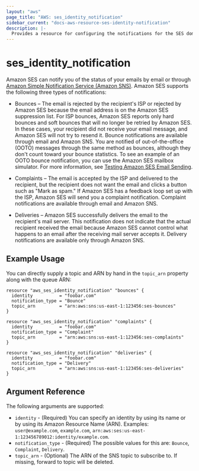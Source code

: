 ```yaml
---
layout: "aws"
page_title: "AWS: ses_identity_notification"
sidebar_current: "docs-aws-resource-ses-identity-notification"
description: |-
  Provides a resource for configuring the notifications for the SES domain
---
```


# ses_identity_notification

Amazon SES can notify you of the status of your emails by email or through [Amazon Simple Notification Service (Amazon SNS)](https://aws.amazon.com/de/sns/). Amazon SES supports the following three types of notifications:

* Bounces – The email is rejected by the recipient's ISP or rejected by Amazon SES because the email address is on the Amazon SES suppression list. For ISP bounces, Amazon SES reports only hard bounces and soft bounces that will no longer be retried by Amazon SES. In these cases, your recipient did not receive your email message, and Amazon SES will not try to resend it. Bounce notifications are available through email and Amazon SNS. You are notified of out-of-the-office (OOTO) messages through the same method as bounces, although they don't count toward your bounce statistics. To see an example of an OOTO bounce notification, you can use the Amazon SES mailbox simulator. For more information, see [Testing Amazon SES Email Sending](https://docs.aws.amazon.com/ses/latest/DeveloperGuide/mailbox-simulator.html).

* Complaints – The email is accepted by the ISP and delivered to the recipient, but the recipient does not want the email and clicks a button such as "Mark as spam." If Amazon SES has a feedback loop set up with the ISP, Amazon SES will send you a complaint notification. Complaint notifications are available through email and Amazon SNS.

* Deliveries – Amazon SES successfully delivers the email to the recipient's mail server. This notification does not indicate that the actual recipient received the email because Amazon SES cannot control what happens to an email after the receiving mail server accepts it. Delivery notifications are available only through Amazon SNS.



## Example Usage

You can directly supply a topic and ARN by hand in the `topic_arn` property along with the queue ARN:

```hcl
resource "aws_ses_identity_notification" "bounces" {
  identity          = "foobar.com"
  notification_type = "Bounce"
  topic_arn         = "arn:aws:sns:us-east-1:123456:ses-bounces"
}

resource "aws_ses_identity_notification" "complaints" {
  identity          = "foobar.com"
  notification_type = "Complaint"
  topic_arn         = "arn:aws:sns:us-east-1:123456:ses-complaints"
}

resource "aws_ses_identity_notification" "deliveries" {
  identity          = "foobar.com"
  notification_type = "Delivery"
  topic_arn         = "arn:aws:sns:us-east-1:123456:ses-deliveries"
}
```


## Argument Reference

The following arguments are supported:

* `identity` - (Required) You can specify an identity by using its name or by using its Amazon Resource Name (ARN). Examples: `user@example.com`, `example.com`, `arn:aws:ses:us-east-1:123456789012:identity/example.com`.
* `notification_type` - (Required) The possible values for this are: `Bounce`, `Complaint`, `Delivery`.
* `topic_arn` - (Optional) The ARN of the SNS topic to subscribe to. If missing, forward to topic will be deleted.
